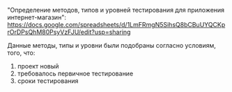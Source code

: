 "Определение методов, типов и уровней тестирования для приложения интернет-магазин": https://docs.google.com/spreadsheets/d/1LmFRmgN5SihsQ8bCBuUYQCKprOrDPsQhM80PsyVzFJU/edit?usp=sharing

Данные методы, типы и уровни были подобраны согласно условиям, того, что:
1. проект новый
2. требовалось первичное тестирование
3. сроки тестирования
